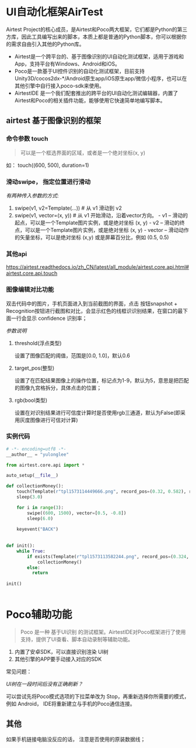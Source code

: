 # UI自动化框架AirTest

Airtest Project的核心成员，是Airtest和Poco两大框架，它们都是Python的第三方库，因此工具编写出来的脚本，本质上都是普通的Python脚本，你可以根据你的需求自由引入其他的Python库。


- Airtest是一个跨平台的、基于图像识别的UI自动化测试框架，适用于游戏和App，支持平台有Windows、Android和iOS。
- Poco是一款基于UI控件识别的自动化测试框架，目前支持Unity3D/cocos2dx-*/Android原生app/iOS原生app/微信小程序，也可以在其他引擎中自行接入poco-sdk来使用。
- AirtestIDE 是一个我们配套推出的跨平台的UI自动化测试编辑器，内置了Airtest和Poco的相关插件功能，能够使用它快速简单地编写脚本。


## airtest 基于图像识别的框架

### 命令参数 touch
  >可以是一个框选界面的区域，或者是一个绝对坐标(x, y)

  如： touch((600, 500), duration=1)

### 滑动swipe， 指定位置进行滑动

  *有两种传入参数的方式*:

  1. swipe(v1, v2=Template(...)) # 从 v1 滑动到 v2
  2. swipe(v1, vector=(x, y)) # 从 v1 开始滑动，沿着vector方向。
    - v1 – 滑动的起点，可以是一个Template图片实例，或是绝对坐标 (x, y)
    - v2 – 滑动的终点，可以是一个Template图片实例，或是绝对坐标 (x, y)
    - vector – 滑动动作的矢量坐标，可以是绝对坐标 (x,y) 或是屏幕百分比，例如 (0.5, 0.5)

### 其他api
https://airtest.readthedocs.io/zh_CN/latest/all_module/airtest.core.api.html#airtest.core.api.touch

### 图像编辑对比功能

  双击代码中的图片，手机页面进入到当前截图的界面，点击 按钮snapshot + Recognition按钮进行截图和对比，会显示红色的线框识识别结果，在窗口的最下面一行会显示 confidence 识别率；

  *参数说明*

  1. threshold(浮点类型)

      设置了图像匹配的阈值，范围是[0.0, 1.0]，默认0.6

  2. target_pos(整型)

      设置了在匹配结果图像上的操作位置，标记点为1-9，默认为5，意思是把匹配的图像九宫格拆分，具体点击的位置；

  3. rgb(bool类型)

      设置在对识别结果进行可信度计算时是否使用rgb三通道，默认为False(即采用灰度图像进行可信对计算)



### 实例代码
```python
# -*- encoding=utf8 -*-
__author__ = "yulonglee"

from airtest.core.api import *

auto_setup(__file__)

def collectionMoney():
    touch(Template(r"tpl1573114449666.png", record_pos=(0.32, 0.582), resolution=(1080, 2160)))
    sleep(3.0)

    for i in range(3):
        swipe((600, 1500), vector=[0.5, -0.8])
        sleep(6.0)
        
    keyevent("BACK")
        
        
def init():
    while True:
        if exists(Template(r"tpl1573113582244.png", record_pos=(0.324, 0.582), resolution=(1080, 2160))):
            collectionMoney()
        else: 
          return
    
init()
    

```

# Poco辅助功能

> Poco 是一种 基于UI识别 的测试框架。AirtestIDE对Poco框架进行了使用支持，提供了UI查看、脚本自动录制等辅助功能。

1. 内置了安卓SDK，可以直接识别渲染 UI树
2. 其他引擎的APP要手动接入对应的SDK

常见问题：

*UI树在一段时间后没有正确刷新？*

可以尝试先将Poco模式选项的下拉菜单改为 Stop，再重新选择你所需要的模式，例如 Android， IDE将重新建立与手机的Poco通信连接。


## 其他

如果手机链接电脑没反应的话， 注意是否使用的原装数据线；